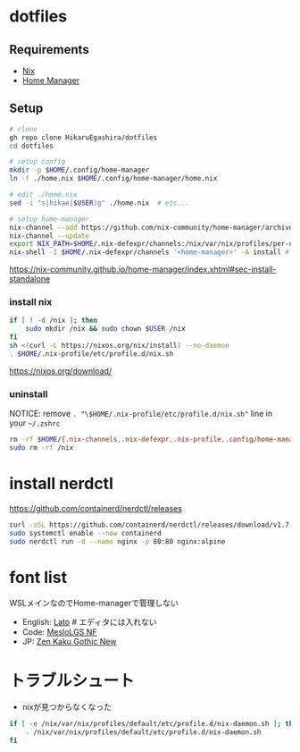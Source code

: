 # dotfiles

## Requirements

- [Nix](https://nixos.org/)
- [Home Manager](https://github.com/nix-community/home-manager)

## Setup

```bash
# clone
gh repo clone HikaruEgashira/dotfiles
cd dotfiles

# setup config
mkdir -p $HOME/.config/home-manager
ln -f ./home.nix $HOME/.config/home-manager/home.nix

# edit ./home.nix
sed -i "s|hikae|$USER|g" ./home.nix  # etc...

# setup home-manager
nix-channel --add https://github.com/nix-community/home-manager/archive/release-23.11.tar.gz home-manager
nix-channel --update
export NIX_PATH=$HOME/.nix-defexpr/channels:/nix/var/nix/profiles/per-user/root/channels${NIX_PATH:+:$NIX_PATH}
nix-shell -I $HOME/.nix-defexpr/channels '<home-manager>' -A install # home-manager switch
```

https://nix-community.github.io/home-manager/index.xhtml#sec-install-standalone

### install nix

```bash
if [ ! -d /nix ]; then
    sudo mkdir /nix && sudo chown $USER /nix
fi
sh <(curl -L https://nixos.org/nix/install) --no-daemon
. $HOME/.nix-profile/etc/profile.d/nix.sh
```

https://nixos.org/download/

### uninstall

NOTICE: remove `. "\$HOME/.nix-profile/etc/profile.d/nix.sh"` line in your `~/.zshrc`

```bash
rm -rf $HOME/{.nix-channels,.nix-defexpr,.nix-profile,.config/home-manager}
sudo rm -rf /nix
```

# install nerdctl

https://github.com/containerd/nerdctl/releases

```sh
curl -sSL https://github.com/containerd/nerdctl/releases/download/v1.7.2/nerdctl-full-1.7.2-linux-amd64.tar.gz | sudo tar Cxzv /usr/local/
sudo systemctl enable --now containerd
sudo nerdctl run -d --name nginx -p 80:80 nginx:alpine
```

# font list

WSLメインなのでHome-managerで管理しない

- English: [Lato](https://fonts.google.com/specimen/Lato) # エディタには入れない
- Code: [MesloLGS NF](https://github.com/romkatv/powerlevel10k#fonts)
- JP: [Zen Kaku Gothic New](https://fonts.google.com/specimen/Zen+Kaku+Gothic+New)

# トラブルシュート

- nixが見つからなくなった

```sh
if [ -e /nix/var/nix/profiles/default/etc/profile.d/nix-daemon.sh ]; then
    . /nix/var/nix/profiles/default/etc/profile.d/nix-daemon.sh
fi
```

